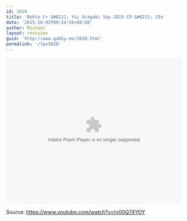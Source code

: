 ```yaml
---
id: 3020
title: 'Rohto C+ &#8211; Yui Aragaki Sep 2015 CM &#8211; 15s'
date: '2015-10-03T09:24:56+08:00'
author: Michael
layout: revision
guid: 'http://www.gakky.me/3020.html'
permalink: '/?p=3020'
---
```


<embed height="400" src="http://www.tudou.com/v/htnuckcKLSM/&bid=05&rpid=51229674&resourceId=51229674_05_05_99/v.swf" type="application/x-shockwave-flash" width="480"></embed>

Source: <https://www.youtube.com/watch?v=ty00Q7iFfOY>